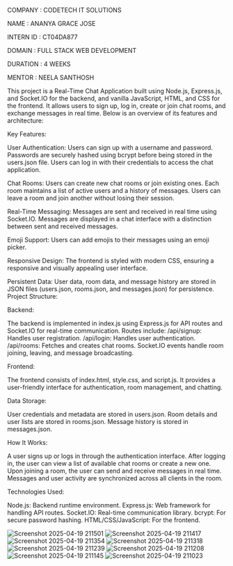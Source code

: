 COMPANY : CODETECH IT SOLUTIONS

NAME : ANANYA GRACE JOSE

INTERN ID : CT04DA877

DOMAIN : FULL STACK WEB DEVELOPMENT

DURATION : 4 WEEKS

MENTOR : NEELA SANTHOSH



This project is a Real-Time Chat Application built using Node.js, Express.js, and Socket.IO for the backend, and vanilla JavaScript, HTML, and CSS for the frontend. It allows users to sign up, log in, create or join chat rooms,
and exchange messages in real time. Below is an overview of its features and architecture:

Key Features:

User Authentication:
Users can sign up with a username and password.
Passwords are securely hashed using bcrypt before being stored in the users.json file.
Users can log in with their credentials to access the chat application.

Chat Rooms:
Users can create new chat rooms or join existing ones.
Each room maintains a list of active users and a history of messages.
Users can leave a room and join another without losing their session.

Real-Time Messaging:
Messages are sent and received in real time using Socket.IO.
Messages are displayed in a chat interface with a distinction between sent and received messages.

Emoji Support:
Users can add emojis to their messages using an emoji picker.

Responsive Design:
The frontend is styled with modern CSS, ensuring a responsive and visually appealing user interface.

Persistent Data:
User data, room data, and message history are stored in JSON files (users.json, rooms.json, and messages.json) for persistence.
Project Structure:


Backend:

The backend is implemented in index.js using Express.js for API routes and Socket.IO for real-time communication.
Routes include:
/api/signup: Handles user registration.
/api/login: Handles user authentication.
/api/rooms: Fetches and creates chat rooms.
Socket.IO events handle room joining, leaving, and message broadcasting.

Frontend:

The frontend consists of index.html, style.css, and script.js.
It provides a user-friendly interface for authentication, room management, and chatting.

Data Storage:

User credentials and metadata are stored in users.json.
Room details and user lists are stored in rooms.json.
Message history is stored in messages.json.

How It Works:

A user signs up or logs in through the authentication interface.
After logging in, the user can view a list of available chat rooms or create a new one.
Upon joining a room, the user can send and receive messages in real time.
Messages and user activity are synchronized across all clients in the room.

Technologies Used:

Node.js: Backend runtime environment.
Express.js: Web framework for handling API routes.
Socket.IO: Real-time communication library.
bcrypt: For secure password hashing.
HTML/CSS/JavaScript: For the frontend.


![Screenshot 2025-04-19 211501](https://github.com/user-attachments/assets/45c325af-391a-436e-ba66-09f3b9d4b6f6)
![Screenshot 2025-04-19 211417](https://github.com/user-attachments/assets/95db7f17-e81c-4828-b95a-965662e9a349)
![Screenshot 2025-04-19 211354](https://github.com/user-attachments/assets/7160e9df-702f-4178-a250-88c64dbc760f)
![Screenshot 2025-04-19 211318](https://github.com/user-attachments/assets/289fb59a-1c10-494d-885e-0ab8fa5a356b)
![Screenshot 2025-04-19 211239](https://github.com/user-attachments/assets/ccb43af5-3d71-4560-a0d2-3f51256d07c4)
![Screenshot 2025-04-19 211208](https://github.com/user-attachments/assets/7c09623c-2ccd-4c81-aa04-06187ce292cb)
![Screenshot 2025-04-19 211145](https://github.com/user-attachments/assets/fa4374d9-2e70-4ab2-9c1a-ebbe2c4ffa12)
![Screenshot 2025-04-19 211023](https://github.com/user-attachments/assets/855d7b77-3f6f-4232-9b51-22d5a543efa7)
